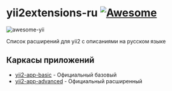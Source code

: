 # yii2extensions-ru [![Awesome](https://cdn.rawgit.com/sindresorhus/awesome/d7305f38d29fed78fa85652e3a63e154dd8e8829/media/badge.svg)](https://github.com/sindresorhus/awesome)

![awesome-yii](https://raw.githubusercontent.com/awesome-yii/list/master/awesome-yii.png)

Список расширений для yii2 с описаниями на русском языке

## Каркасы приложений
* [yii2-app-basic](https://github.com/yiisoft/yii2-app-basic) - Официальный базовый
* [yii2-app-advanced](https://github.com/yiisoft/yii2-app-advanced) - Официальный расширенный
